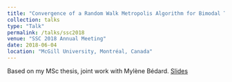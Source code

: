 ```yaml
---
title: "Convergence of a Random Walk Metropolis Algorithm for Bimodal Target Distribution"
collection: talks
type: "Talk"
permalink: /talks/ssc2018
venue: "SSC 2018 Annual Meeting"
date: 2018-06-04
location: "McGill University, Montréal, Canada"
---
```


Based on my MSc thesis, joint work with Mylène Bédard.
[Slides](https://mic-lalancette.github.io/files/PresentationSSC2018.pdf)
